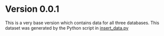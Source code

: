 # Version 0.0.1

This is a very base version which contains data for all three databases. 
This dataset was generated by the Python script in [insert_data.py](../../scripts/version/0.0.1/insert_data.py)